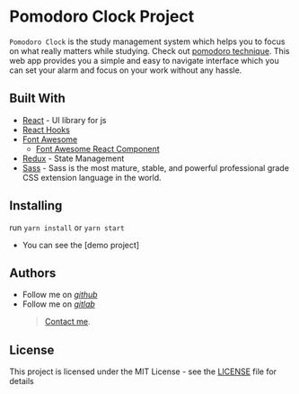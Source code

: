 # Pomodoro Clock Project

`Pomodoro Clock` is the study management system which helps you to focus on what really matters while studying. Check out [pomodoro technique](https://en.wikipedia.org/wiki/Pomodoro_Technique).
This web app provides you a simple and easy to navigate interface which you can set your alarm and focus on your work without any hassle.

## Built With

- [React](https://tr.reactjs.org/) - UI library for js
- [React Hooks](https://reactjs.org/docs/hooks-intro.html)
- [Font Awesome](https://fontawesome.com)
  - [Font Awesome React Component](https://github.com/FortAwesome/react-fontawesome#learn-about-our-new-svg-implementation)
- [Redux](https://redux.js.org/) - State Management
- [Sass](https://sass-lang.com/) - Sass is the most mature, stable, and powerful professional grade CSS extension language in the world.

## Installing

run `yarn install` or `yarn start`

- You can see the [demo project]

## Authors

- Follow me on [_github_](https://github.com/clockcode)
- Follow me on [_gitlab_](https://gitlab.com/afozbek)
  > [Contact me](mailto:cagdasmuldur@gmail.com).

## License

This project is licensed under the MIT License - see the [LICENSE](LICENSE) file for details
